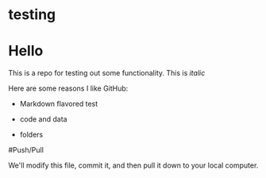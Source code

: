 # testing

# Hello

This is a repo for testing out some functionality. This is _italic_

Here are some reasons I like GitHub:

* Markdown flavored test

* code and data

* folders

#Push/Pull

We'll modify this file, commit it, and then pull it down to your local computer.
